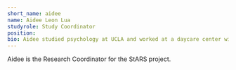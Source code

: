 ```yaml
---
short_name: aidee
name: Aidee Leon Lua
studyrole: Study Coordinator             
position:   
bio: Aidee studied psychology at UCLA and worked at a daycare center with infants, toddlers,and preschoolers, inspiring her to work with young children as a psychologist. She lives in Los Angeles and likes hiking.
---
```


Aidee is the Research Coordinator for the StARS project.
